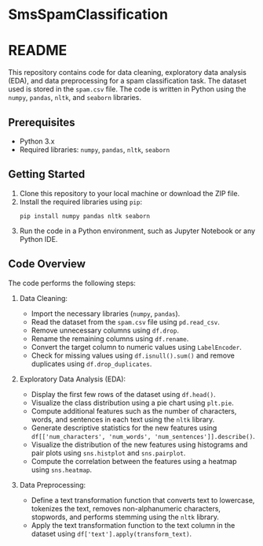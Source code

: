 # SmsSpamClassification

# README

This repository contains code for data cleaning, exploratory data analysis (EDA), and data preprocessing for a spam classification task. The dataset used is stored in the `spam.csv` file. The code is written in Python using the `numpy`, `pandas`, `nltk`, and `seaborn` libraries.

## Prerequisites
- Python 3.x
- Required libraries: `numpy`, `pandas`, `nltk`, `seaborn`

## Getting Started
1. Clone this repository to your local machine or download the ZIP file.
2. Install the required libraries using `pip`:
   ```
   pip install numpy pandas nltk seaborn
   ```
3. Run the code in a Python environment, such as Jupyter Notebook or any Python IDE.

## Code Overview
The code performs the following steps:

1. Data Cleaning:
   - Import the necessary libraries (`numpy`, `pandas`).
   - Read the dataset from the `spam.csv` file using `pd.read_csv`.
   - Remove unnecessary columns using `df.drop`.
   - Rename the remaining columns using `df.rename`.
   - Convert the target column to numeric values using `LabelEncoder`.
   - Check for missing values using `df.isnull().sum()` and remove duplicates using `df.drop_duplicates`.

2. Exploratory Data Analysis (EDA):
   - Display the first few rows of the dataset using `df.head()`.
   - Visualize the class distribution using a pie chart using `plt.pie`.
   - Compute additional features such as the number of characters, words, and sentences in each text using the `nltk` library.
   - Generate descriptive statistics for the new features using `df[['num_characters', 'num_words', 'num_sentences']].describe()`.
   - Visualize the distribution of the new features using histograms and pair plots using `sns.histplot` and `sns.pairplot`.
   - Compute the correlation between the features using a heatmap using `sns.heatmap`.

3. Data Preprocessing:
   - Define a text transformation function that converts text to lowercase, tokenizes the text, removes non-alphanumeric characters, stopwords, and performs stemming using the `nltk` library.
   - Apply the text transformation function to the text column in the dataset using `df['text'].apply(transform_text)`.
